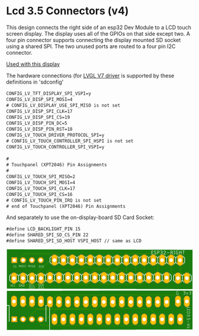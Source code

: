 # Lcd 3.5 Connectors (v4)
This design connects the right side of an esp32 Dev Module to a LCD touch screen display. The display uses all of the GPIOs on that side except two. A four pin connector supports connecting the display mounted SD socket using a shared SPI. The two unused ports are routed to a four pin I2C connector. 

[Used with this display](http://www.lcdwiki.com/3.5inch_SPI_Module_ILI9488_SKU:MSP3520)

The hardware connections (for [LVGL V7 driver](https://github.com/lvgl/lv_port_esp32) is supported by these definitions in 'sdconfig'

    CONFIG_LV_TFT_DISPLAY_SPI_VSPI=y
    CONFIG_LV_DISP_SPI_MOSI=4
    # CONFIG_LV_DISPLAY_USE_SPI_MISO is not set
    CONFIG_LV_DISP_SPI_CLK=17
    CONFIG_LV_DISP_SPI_CS=19
    CONFIG_LV_DISP_PIN_DC=5
    CONFIG_LV_DISP_PIN_RST=18
    CONFIG_LV_TOUCH_DRIVER_PROTOCOL_SPI=y
    # CONFIG_LV_TOUCH_CONTROLLER_SPI_HSPI is not set
    CONFIG_LV_TOUCH_CONTROLLER_SPI_VSPI=y

    #
    # Touchpanel (XPT2046) Pin Assignments
    #
    CONFIG_LV_TOUCH_SPI_MISO=2
    CONFIG_LV_TOUCH_SPI_MOSI=4
    CONFIG_LV_TOUCH_SPI_CLK=17
    CONFIG_LV_TOUCH_SPI_CS=16
    # CONFIG_LV_TOUCH_PIN_IRQ is not set
    # end of Touchpanel (XPT2046) Pin Assignments

And separately to use the on-display-board SD Card Socket:

    #define LCD_BACKLIGHT_PIN 15
    #define SHARED_SPI_SD_CS_PIN 22
    #define SHARED_SPI_SD_HOST VSPI_HOST // same as LCD

![Top Side](/assets/Lcd3_5ConnectTop.png)
![Bottom Side](/assets/Lcd3_5ConnectBottom.png)
